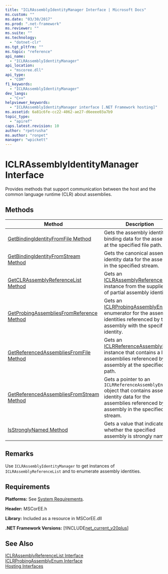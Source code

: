 ```yaml
---
title: "ICLRAssemblyIdentityManager Interface | Microsoft Docs"
ms.custom: ""
ms.date: "03/30/2017"
ms.prod: ".net-framework"
ms.reviewer: ""
ms.suite: ""
ms.technology: 
  - "dotnet-clr"
ms.tgt_pltfrm: ""
ms.topic: "reference"
api_name: 
  - "ICLRAssemblyIdentityManager"
api_location: 
  - "mscoree.dll"
api_type: 
  - "COM"
f1_keywords: 
  - "ICLRAssemblyIdentityManager"
dev_langs: 
  - "C++"
helpviewer_keywords: 
  - "ICLRAssemblyIdentityManager interface [.NET Framework hosting]"
ms.assetid: 6a81c6fe-cc22-4062-ae27-d6eeee03a7b9
topic_type: 
  - "apiref"
caps.latest.revision: 10
author: "rpetrusha"
ms.author: "ronpet"
manager: "wpickett"
---
```

# ICLRAssemblyIdentityManager Interface
Provides methods that support communication between the host and the common language runtime (CLR) about assemblies.  
  
## Methods  
  
|Method|Description|  
|------------|-----------------|  
|[GetBindingIdentityFromFile Method](../../../../docs/framework/unmanaged-api/hosting/iclrassemblyidentitymanager-getbindingidentityfromfile-method.md)|Gets the assembly identity binding data for the assembly at the specified file path.|  
|[GetBindingIdentityFromStream Method](../../../../docs/framework/unmanaged-api/hosting/iclrassemblyidentitymanager-getbindingidentityfromstream-method.md)|Gets the canonical assembly identity data for the assembly in the specified stream.|  
|[GetCLRAssemblyReferenceList Method](../../../../docs/framework/unmanaged-api/hosting/iclrassemblyidentitymanager-getclrassemblyreferencelist-method.md)|Gets an [ICLRAssemblyReferenceList](../../../../docs/framework/unmanaged-api/hosting/iclrassemblyreferencelist-interface.md) instance from the supplied list of partial assembly identities.|  
|[GetProbingAssembliesFromReference Method](../../../../docs/framework/unmanaged-api/hosting/iclrassemblyidentitymanager-getprobingassembliesfromreference-method.md)|Gets an [ICLRProbingAssemblyEnum](../../../../docs/framework/unmanaged-api/hosting/iclrprobingassemblyenum-interface.md) enumerator for the assembly identities referenced by the assembly with the specified identity.|  
|[GetReferencedAssembliesFromFile Method](../../../../docs/framework/unmanaged-api/hosting/iclrassemblyidentitymanager-getreferencedassembliesfromfile-method.md)|Gets an [ICLRReferenceAssemblyEnum](../../../../docs/framework/unmanaged-api/hosting/iclrreferenceassemblyenum-interface.md) instance that contains a list of assemblies referenced by the assembly at the specified file path.|  
|[GetReferencedAssembliesFromStream Method](../../../../docs/framework/unmanaged-api/hosting/iclrassemblyidentitymanager-getreferencedassembliesfromstream-method.md)|Gets a pointer to an `ICLRReferenceAssemblyEnum` object that contains assembly identity data for the assemblies referenced by the assembly in the specified stream.|  
|[IsStronglyNamed Method](../../../../docs/framework/unmanaged-api/hosting/iclrassemblyidentitymanager-isstronglynamed-method.md)|Gets a value that indicates whether the specified assembly is strongly named.|  
  
## Remarks  
 Use `ICLRAssemblyIdentityManager` to get instances of `ICLRAssemblyReferenceList` and to enumerate assembly identities.  
  
## Requirements  
 **Platforms:** See [System Requirements](../../../../docs/framework/get-started/system-requirements.md).  
  
 **Header:** MSCorEE.h  
  
 **Library:** Included as a resource in MSCorEE.dll  
  
 **.NET Framework Versions:** [!INCLUDE[net_current_v20plus](../../../../includes/net-current-v20plus-md.md)]  
  
## See Also  
 [ICLRAssemblyReferenceList Interface](../../../../docs/framework/unmanaged-api/hosting/iclrassemblyreferencelist-interface.md)   
 [ICLRProbingAssemblyEnum Interface](../../../../docs/framework/unmanaged-api/hosting/iclrprobingassemblyenum-interface.md)   
 [Hosting Interfaces](../../../../docs/framework/unmanaged-api/hosting/hosting-interfaces.md)
